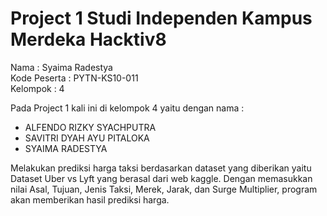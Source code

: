 # Project 1 Studi Independen Kampus Merdeka Hacktiv8

Nama : Syaima Radestya <br>
Kode Peserta : PYTN-KS10-011 <br>
Kelompok : 4

Pada Project 1 kali ini di kelompok 4 yaitu dengan nama :
- ALFENDO RIZKY SYACHPUTRA
- SAVITRI DYAH AYU PITALOKA
- SYAIMA RADESTYA

Melakukan prediksi harga taksi berdasarkan dataset yang diberikan yaitu Dataset Uber vs Lyft yang berasal dari web kaggle. Dengan memasukkan nilai Asal, Tujuan, Jenis Taksi, Merek, Jarak, dan Surge Multiplier, program akan memberikan hasil prediksi harga.
